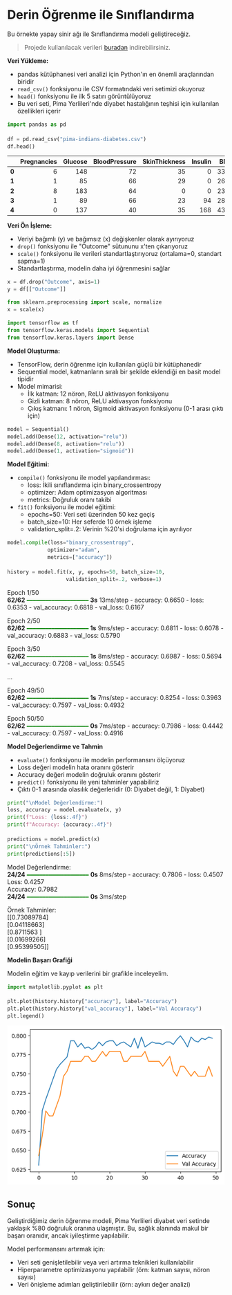 # Derin Öğrenme ile Sınıflandırma

Bu örnekte yapay sinir ağı ile Sınıflandırma modeli geliştireceğiz.

> Projede kullanılacak verileri [buradan](../Data/pima-indians-diabetes.csv) indirebilirsiniz.


**Veri Yükleme:**
- pandas kütüphanesi veri analizi için Python'ın en önemli araçlarından biridir
- `read_csv()` fonksiyonu ile CSV formatındaki veri setimizi okuyoruz
- `head()` fonksiyonu ile ilk 5 satırı görüntülüyoruz
- Bu veri seti, Pima Yerlileri'nde diyabet hastalığının teşhisi için kullanılan özellikleri içerir

```python
import pandas as pd

df = pd.read_csv("pima-indians-diabetes.csv")
df.head()
```

|   | Pregnancies | Glucose | BloodPressure | SkinThickness | Insulin |  BMI | DiabetesPedigreeFunction | Age | Outcome |
|--:|------------:|---------:|---------------:|--------------:|---------:|-----:|------------------------:|----:|---------:|
| **0** |           6 |      148 |            72 |            35 |        0 | 33.6 |                  0.627 |   50 |        1 |
| **1** |           1 |       85 |            66 |            29 |        0 | 26.6 |                  0.351 |   31 |        0 |
| **2** |           8 |      183 |            64 |             0 |        0 | 23.3 |                  0.672 |   32 |        1 |
| **3** |           1 |       89 |            66 |            23 |       94 | 28.1 |                  0.167 |   21 |        0 |
| **4** |           0 |      137 |            40 |            35 |      168 | 43.1 |                  2.288 |   33 |        1 |


**Veri Ön İşleme:**
- Veriyi bağımlı (y) ve bağımsız (x) değişkenler olarak ayırıyoruz
- `drop()` fonksiyonu ile "Outcome" sütununu x'ten çıkarıyoruz
- `scale()` fonksiyonu ile verileri standartlaştırıyoruz (ortalama=0, standart sapma=1)
- Standartlaştırma, modelin daha iyi öğrenmesini sağlar

```python
x = df.drop("Outcome", axis=1)
y = df[["Outcome"]]
```

```python
from sklearn.preprocessing import scale, normalize
x = scale(x)
```

```python
import tensorflow as tf
from tensorflow.keras.models import Sequential
from tensorflow.keras.layers import Dense
```
**Model Oluşturma:**
- TensorFlow, derin öğrenme için kullanılan güçlü bir kütüphanedir
- Sequential model, katmanların sıralı bir şekilde eklendiği en basit model tipidir
- Model mimarisi:
  - İlk katman: 12 nöron, ReLU aktivasyon fonksiyonu
  - Gizli katman: 8 nöron, ReLU aktivasyon fonksiyonu
  - Çıkış katmanı: 1 nöron, Sigmoid aktivasyon fonksiyonu (0-1 arası çıktı için)

```python
model = Sequential()
model.add(Dense(12, activation="relu"))
model.add(Dense(8, activation="relu"))
model.add(Dense(1, activation="sigmoid"))
```

**Model Eğitimi:**
- `compile()` fonksiyonu ile model yapılandırması:
  - loss: İkili sınıflandırma için binary_crossentropy
  - optimizer: Adam optimizasyon algoritması
  - metrics: Doğruluk oranı takibi
- `fit()` fonksiyonu ile model eğitimi:
  - epochs=50: Veri seti üzerinden 50 kez geçiş
  - batch_size=10: Her seferde 10 örnek işleme
  - validation_split=.2: Verinin %20'si doğrulama için ayrılıyor

```python
model.compile(loss="binary_crossentropy", 
             optimizer="adam", 
             metrics=["accuracy"])

history = model.fit(x, y, epochs=50, batch_size=10, 
                   validation_split=.2, verbose=1)
```

Epoch 1/50 <br>
**62/62** <code style="color:green">━━━━━━━━━━━━━━━━━━━━</code> **3s** 13ms/step - accuracy: 0.6650 - loss: 0.6353 - val_accuracy: 0.6818 - val_loss: 0.6167

Epoch 2/50 <br>
**62/62** <code style="color:green">━━━━━━━━━━━━━━━━━━━━</code> **1s** 9ms/step - accuracy: 0.6811 - loss: 0.6078 - val_accuracy: 0.6883 - val_loss: 0.5790

Epoch 3/50 <br>
**62/62** <code style="color:green">━━━━━━━━━━━━━━━━━━━━</code> **1s** 8ms/step - accuracy: 0.6987 - loss: 0.5694 - val_accuracy: 0.7208 - val_loss: 0.5545

...

Epoch 49/50 <br>
**62/62** <code style="color:green">━━━━━━━━━━━━━━━━━━━━</code> **1s** 7ms/step - accuracy: 0.8254 - loss: 0.3963 - val_accuracy: 0.7597 - val_loss: 0.4932

Epoch 50/50 <br>
**62/62** <code style="color:green">━━━━━━━━━━━━━━━━━━━━</code> **0s** 7ms/step - accuracy: 0.7986 - loss: 0.4442 - val_accuracy: 0.7597 - val_loss: 0.4916

**Model Değerlendirme ve Tahmin**
- `evaluate()` fonksiyonu ile modelin performansını ölçüyoruz
- Loss değeri modelin hata oranını gösterir
- Accuracy değeri modelin doğruluk oranını gösterir
- `predict()` fonksiyonu ile yeni tahminler yapabiliriz
- Çıktı 0-1 arasında olasılık değerleridir (0: Diyabet değil, 1: Diyabet)

```python
print("\nModel Değerlendirme:")
loss, accuracy = model.evaluate(x, y)
print(f"Loss: {loss:.4f}")
print(f"Accuracy: {accuracy:.4f}")

predictions = model.predict(x)
print("\nÖrnek Tahminler:")
print(predictions[:5])
```
Model Değerlendirme: <br>
**24/24** <code style="color:green">━━━━━━━━━━━━━━━━━━━━</code> **0s** 8ms/step - accuracy: 0.7806 - loss: 0.4507<br>
Loss: 0.4257<br>
Accuracy: 0.7982<br>
**24/24** <code style="color:green">━━━━━━━━━━━━━━━━━━━━</code> **0s** 3ms/step  <br>


Örnek Tahminler:<br>
[[0.73089784]<br>
 [0.04118663]<br>
 [0.8711563 ]<br>
 [0.01699266]<br>
 [0.95399505]]<br>

**Modelin Başarı Grafiği**

Modelin eğitim ve kayıp verilerini bir grafikle inceleyelim.

```python
import matplotlib.pyplot as plt

plt.plot(history.history["accuracy"], label="Accuracy")
plt.plot(history.history["val_accuracy"], label="Val Accuracy")
plt.legend()
```
![output](images/output-01.png)

## Sonuç

Geliştirdiğimiz derin öğrenme modeli, Pima Yerlileri diyabet veri setinde yaklaşık %80 doğruluk oranına ulaşmıştır. Bu, sağlık alanında makul bir başarı oranıdır, ancak iyileştirme yapılabilir.

Model performansını artırmak için:
- Veri seti genişletilebilir veya veri artırma teknikleri kullanılabilir
- Hiperparametre optimizasyonu yapılabilir (örn: katman sayısı, nöron sayısı)
- Veri önişleme adımları geliştirilebilir (örn: aykırı değer analizi)
